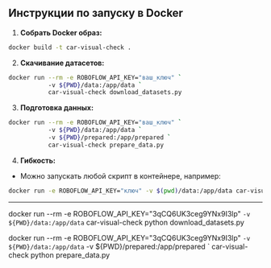 ## Инструкции по запуску в Docker

1. **Собрать Docker образ:**

```bash
docker build -t car-visual-check .
```

2. **Скачивание датасетов:**

```bash
docker run --rm -e ROBOFLOW_API_KEY="ваш_ключ" `
           -v ${PWD}/data:/app/data `
           car-visual-check download_datasets.py  
```

3. **Подготовка данных:**
```bash
docker run --rm -e ROBOFLOW_API_KEY="ваш_ключ" `
           -v ${PWD}/data:/app/data `
           -v ${PWD}/prepared:/app/prepared `
           car-visual-check prepare_data.py
```

4. **Гибкость:**

* Можно запускать любой скрипт в контейнере, например:

```bash
docker run -e ROBOFLOW_API_KEY="ключ" -v $(pwd)/data:/app/data car-visual-check another_script.py
```

---

docker run --rm -e ROBOFLOW_API_KEY="3qCQ6UK3ceg9YNx9I3lp" `
           -v ${PWD}/data:/app/data `
           car-visual-check python download_datasets.py

docker run --rm -e ROBOFLOW_API_KEY="3qCQ6UK3ceg9YNx9I3lp" `
           -v ${PWD}/data:/app/data `
           -v ${PWD}/prepared:/app/prepared `
           car-visual-check python prepare_data.py
